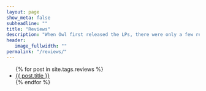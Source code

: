 ```yaml
---
layout: page
show_meta: false
subheadline: ""
title: "Reviews"
description: "When Owl first released the LPs, there were only a few reviews, including the one reproduced here from the Saturday Review, which at the time was one of the leading mainstream, general interest (Dockstader?) magazines in the U.S. When Thomas Steenland took over Owl in the late '70s, he got some new exposure for the LPs, which resulted in two reviews appearing in OP (which later evolved into Option, which reviewed the CDs) around 1981. One of the first reviews of the Starkland CDs was by Joe McLellan, then the main critic of The Washington Post, who turned out to be a Dockstader fan. There have been about 30 positive reviews of the CDs since they were released - reproduced here are two from Fanfare, and others from Stereophile, The Wire, Revue et Corrigee (France), and Audioview (Belgium)."
header:
   image_fullwidth: ""
permalink: "/reviews/"
---
```

<ul>
    {% for post in site.tags.reviews %}
    <li><a href="{{ site.url }}{{ post.url }}">{{ post.title }}</a></li>
    {% endfor %}
</ul>